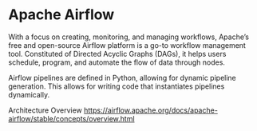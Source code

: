 # Apache Airflow

With a focus on creating, monitoring, and managing workflows, Apache’s free and open-source Airflow platform is a go-to workflow management tool. Constituted of Directed Acyclic Graphs (DAGs), it helps users schedule, program, and automate the flow of data through nodes.


Airflow pipelines are defined in Python, allowing for dynamic pipeline generation. This allows for writing code that instantiates pipelines dynamically.


Architecture Overview
https://airflow.apache.org/docs/apache-airflow/stable/concepts/overview.html